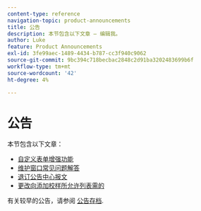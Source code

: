 ```yaml
---
content-type: reference
navigation-topic: product-announcements
title: 公告
description: 本节包含以下文章 — 编辑我。
author: Luke
feature: Product Announcements
exl-id: 3fe99aec-1489-4434-b787-cc3f940c9062
source-git-commit: 9bc394c718becbac2848c2d91ba3202483699b6f
workflow-type: tm+mt
source-wordcount: '42'
ht-degree: 4%

---
```


# 公告

本节包含以下文章：

* [自定义表单增强功能](../../product-announcements/announcements/custom-form-enhancements.md)
* [维护窗口常见问题解答](../../product-announcements/announcements/maintenance-window-faq.md)
* [退订公告中心报文](unsubscribe-from-ac-messages.md)
* [更改向添加校样所允许列表需的](proofhq-domain-change-workfront.md)



有关较早的公告，请参阅 [公告存档](announcement-archive/announcement-archive.md).
